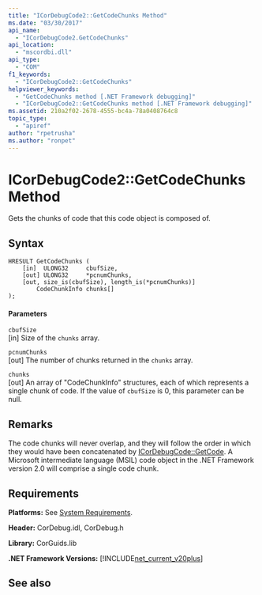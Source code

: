 ```yaml
---
title: "ICorDebugCode2::GetCodeChunks Method"
ms.date: "03/30/2017"
api_name: 
  - "ICorDebugCode2.GetCodeChunks"
api_location: 
  - "mscordbi.dll"
api_type: 
  - "COM"
f1_keywords: 
  - "ICorDebugCode2::GetCodeChunks"
helpviewer_keywords: 
  - "GetCodeChunks method [.NET Framework debugging]"
  - "ICorDebugCode2::GetCodeChunks method [.NET Framework debugging]"
ms.assetid: 210a2f02-2678-4555-bc4a-78a0408764c8
topic_type: 
  - "apiref"
author: "rpetrusha"
ms.author: "ronpet"
---
```

# ICorDebugCode2::GetCodeChunks Method
Gets the chunks of code that this code object is composed of.  
  
## Syntax  
  
```  
HRESULT GetCodeChunks (  
    [in]  ULONG32     cbufSize,  
    [out] ULONG32     *pcnumChunks,  
    [out, size_is(cbufSize), length_is(*pcnumChunks)]   
        CodeChunkInfo chunks[]  
);  
```  
  
#### Parameters  
 `cbufSize`  
 [in] Size of the `chunks` array.  
  
 `pcnumChunks`  
 [out] The number of chunks returned in the `chunks` array.  
  
 `chunks`  
 [out] An array of "CodeChunkInfo" structures, each of which represents a single chunk of code. If the value of `cbufSize` is 0, this parameter can be null.  
  
## Remarks  
 The code chunks will never overlap, and they will follow the order in which they would have been concatenated by [ICorDebugCode::GetCode](../../../../docs/framework/unmanaged-api/debugging/icordebugcode-getcode-method.md). A Microsoft intermediate language (MSIL) code object in the .NET Framework version 2.0 will comprise a single code chunk.  
  
## Requirements  
 **Platforms:** See [System Requirements](../../../../docs/framework/get-started/system-requirements.md).  
  
 **Header:** CorDebug.idl, CorDebug.h  
  
 **Library:** CorGuids.lib  
  
 **.NET Framework Versions:** [!INCLUDE[net_current_v20plus](../../../../includes/net-current-v20plus-md.md)]  
  
## See also


